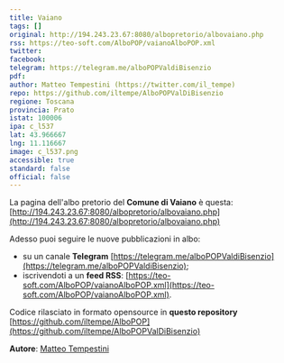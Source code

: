 ```yaml
---
title: Vaiano
tags: []
original: http://194.243.23.67:8080/albopretorio/albovaiano.php
rss: https://teo-soft.com/AlboPOP/vaianoAlboPOP.xml
twitter: 
facebook: 
telegram: https://telegram.me/alboPOPValdiBisenzio
pdf: 
author: Matteo Tempestini (https://twitter.com/il_tempe)
repo: https://github.com/iltempe/AlboPOPValDiBisenzio
regione: Toscana
provincia: Prato
istat: 100006
ipa: c_l537
lat: 43.966667
lng: 11.116667
image: c_l537.png
accessible: true
standard: false
official: false
---
```


La pagina dell'albo pretorio del **Comune di Vaiano** è questa: [http://194.243.23.67:8080/albopretorio/albovaiano.php](http://194.243.23.67:8080/albopretorio/albovaiano.php)

Adesso puoi seguire le nuove pubblicazioni in albo:

* su un canale **Telegram** [https://telegram.me/alboPOPValdiBisenzio](https://telegram.me/alboPOPValdiBisenzio);
* iscrivendoti a un **feed RSS**: [https://teo-soft.com/AlboPOP/vaianoAlboPOP.xml](https://teo-soft.com/AlboPOP/vaianoAlboPOP.xml).

Codice rilasciato in formato opensource in **questo repository** [https://github.com/iltempe/AlboPOP](https://github.com/iltempe/AlboPOPValDiBisenzio)

**Autore**: [Matteo Tempestini](https://twitter.com/il_tempe)
